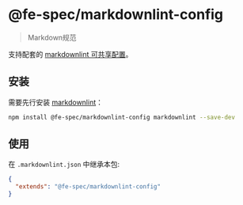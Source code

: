 # @fe-spec/markdownlint-config
> Markdown规范

支持配套的 [markdownlint 可共享配置](https://www.npmjs.com/package/markdownlint#optionsconfig)。

## 安装

需要先行安装 [markdownlint](https://www.npmjs.com/package/markdownlint)：

```bash
npm install @fe-spec/markdownlint-config markdownlint --save-dev
```

## 使用

在 `.markdownlint.json` 中继承本包:

```json
{
  "extends": "@fe-spec/markdownlint-config"
}
```
